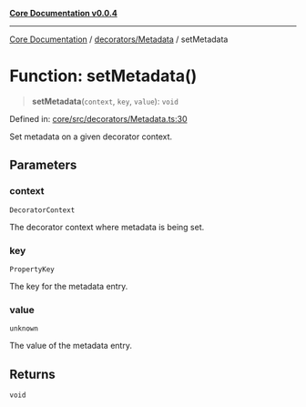 [**Core Documentation v0.0.4**](../../../README.md)

***

[Core Documentation](../../../modules.md) / [decorators/Metadata](../README.md) / setMetadata

# Function: setMetadata()

> **setMetadata**(`context`, `key`, `value`): `void`

Defined in: [core/src/decorators/Metadata.ts:30](https://github.com/stonemjs/core/blob/2adc2da4c7e3b5a9f593c198ba7e8ad639651777/src/decorators/Metadata.ts#L30)

Set metadata on a given decorator context.

## Parameters

### context

`DecoratorContext`

The decorator context where metadata is being set.

### key

`PropertyKey`

The key for the metadata entry.

### value

`unknown`

The value of the metadata entry.

## Returns

`void`
